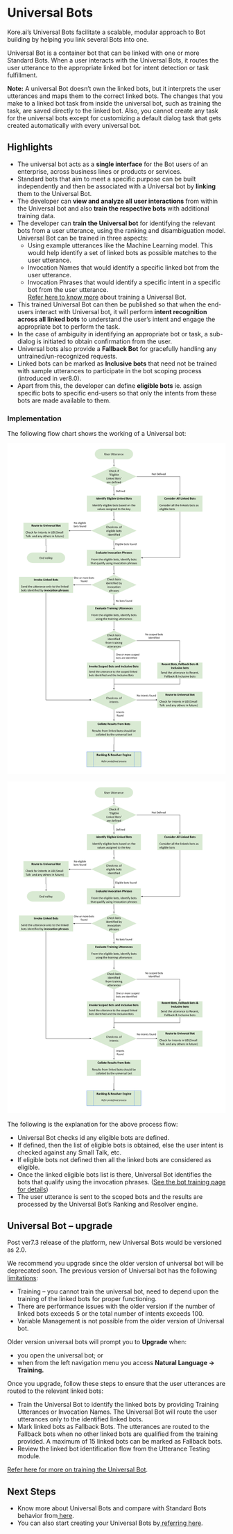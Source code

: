 # **Universal Bots**

Kore.ai’s Universal Bots facilitate a scalable, modular approach to Bot building by helping you link several Bots into one.

Universal Bot is a container bot that can be linked with one or more Standard Bots. When a user interacts with the Universal Bots, it routes the user utterance to the appropriate linked bot for intent detection or task fulfillment.

**Note:** A universal Bot doesn’t own the linked bots, but it interprets the user utterances and maps them to the correct linked bots. The changes that you make to a linked bot task from inside the universal bot, such as training the task, are saved directly to the linked bot. Also, you cannot create any task for the universal bots except for customizing a default dialog task that gets created automatically with every universal bot.


## **Highlights**



* The universal bot acts as a **single interface** for the Bot users of an enterprise, across business lines or products or services.
* Standard bots that aim to meet a specific purpose can be built independently and then be associated with a Universal bot by **linking** them to the Universal Bot.
* The developer can **view and analyze all user interactions** from within the Universal bot and also **train the respective bots** with additional training data.
* The developer can **train the Universal bot** for identifying the relevant bots from a user utterance, using the ranking and disambiguation model. Universal Bot can be trained in three aspects:
    * Using example utterances like the Machine Learning model. This would help identify a set of linked bots as possible matches to the user utterance.
    * Invocation Names that would identify a specific linked bot from the user utterance.
    * Invocation Phrases that would identify a specific intent in a specific bot from the user utterance. \
[Refer here to know more](https://developer.kore.ai/docs/bots/advanced-topics/universal-bot/training-a-universal-bot/) about training a Universal Bot.
* This trained Universal Bot can then be published so that when the end-users interact with Universal bot, it will perform **intent recognition across all linked bots** to understand the user’s intent and engage the appropriate bot to perform the task.
* In the case of ambiguity in identifying an appropriate bot or task, a sub-dialog is initiated to obtain confirmation from the user.
* Universal bots also provide a  **Fallback Bot** for gracefully handling any untrained/un-recognized requests.
* Linked bots can be marked as **Inclusive bots** that need not be trained with sample utterances to participate in the bot scoping process (introduced in ver8.0).
* Apart from this, the developer can define **eligible bots** ie. assign specific bots to specific end-users so that only the intents from these bots are made available to them.


### **Implementation**

The following flow chart shows the working of a Universal bot:


![alt_text](images/ub-process-flow-4.png "image_tooltip")

![alt_text](images/image1.png "image_tooltip")

		

The following is the explanation for the above process flow:



* Universal Bot checks id any eligible bots are defined.
* If defined, then the list of eligible bots is obtained, else the user intent is checked against any Small Talk, etc.
* If eligible bots not defined then all the linked bots are considered as eligible.
* Once the linked eligible bots list is there, Universal Bot identifies the bots that qualify using the invocation phrases. ([See the bot training page for details](https://developer.kore.ai/docs/bots/advanced-topics/universal-bot/training-a-universal-bot/#Invocation_Phrases))
* The user utterance is sent to the scoped bots and the results are processed by the Universal Bot’s Ranking and Resolver engine.


## **Universal Bot – upgrade**

Post ver7.3 release of the platform, new Universal Bots would be versioned as 2.0.

We recommend you upgrade since the older version of universal bot will be deprecated soon. The previous version of Universal bot has the following <span style="text-decoration:underline;">limitations</span>:



* Training – you cannot train the universal bot, need to depend upon the training of the linked bots for proper functioning.
* There are performance issues with the older version if the number of linked bots exceeds 5 or the total number of intents exceeds 100.
* Variable Management is not possible from the older version of Universal bot.

Older version universal bots will prompt you to **Upgrade** when:



* you open the universal bot; or
* when from the left navigation menu you access **Natural Language -> Training.**

Once you upgrade, follow these steps to ensure that the user utterances are routed to the relevant linked bots:



* Train the Universal Bot to identify the linked bots by providing Training Utterances or Invocation Names. The Universal Bot will route the user utterances only to the identified linked bots.
* Mark linked bots as Fallback Bots. The utterances are routed to the Fallback bots when no other linked bots are qualified from the training provided. A maximum of 15 linked bots can be marked as Fallback bots.
* Review the linked bot identification flow from the Utterance Testing module.

[Refer here for more on training the Universal Bot](https://developer.kore.ai/docs/bots/advanced-topics/universal-bot/training-a-universal-bot/).


## **Next Steps**



* Know more about Universal Bots and compare with Standard Bots behavior from[ here](https://developer.kore.ai/docs/bots/advanced-topics/universal-bot/defining-universal-bots/).
* You can also start creating your Universal Bots by[ referring here](https://developer.kore.ai/docs/bots/advanced-topics/universal-bot/creating-a-universal-bot/).